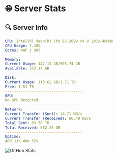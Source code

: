 # 🌐 Server Stats
## 🔍 Server Info
```yaml
CPU: Intel(R) Xeon(R) CPU E5-2699 v4 @ 1309.46MHz
CPU Usage: 7.30%
Cores: 44P | 88T
-----------------------------------
Memory:
Current Usage: 147.11 GB/503.74 GB
Available: 353.17 GB
-----------------------------------
Disk:
Current Usage: 113.62 GB/1.71 TB
Free: 1.51 TB
-----------------------------------
GPU:
No GPU detected
-----------------------------------
Network:
Current Transfer (Sent): 14.71 MB/s
Current Transfer (Received): 66.49 KB/s
Total Sent: 68.58 TB
Total Received: 582.26 GB
-----------------------------------
Uptime:
40d 11h 40m 32s
```
![GitHub Stats](https://img.shields.io/badge/Updated-2025-04-17_09:03:21-blue)